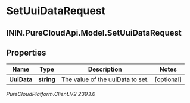 # SetUuiDataRequest

## ININ.PureCloudApi.Model.SetUuiDataRequest

## Properties

|Name | Type | Description | Notes|
|------------ | ------------- | ------------- | -------------|
| **UuiData** | **string** | The value of the uuiData to set. | [optional] |



_PureCloudPlatform.Client.V2 239.1.0_
